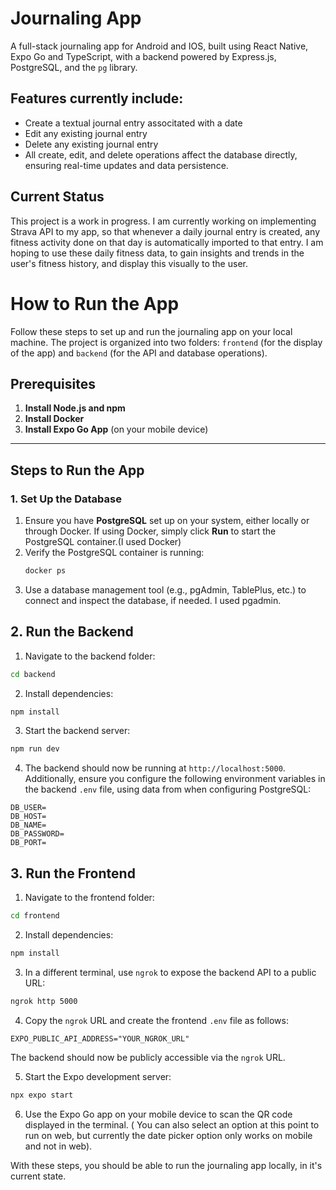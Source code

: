 # Journaling App

A full-stack journaling app for Android and IOS, built using React Native, Expo Go and TypeScript, with a backend powered by Express.js, PostgreSQL, and the `pg` library.

## Features currently include:
- Create a textual journal entry associtated with a date
- Edit any existing journal entry
- Delete any existing journal entry
- All create, edit, and delete operations affect the database directly, ensuring real-time updates and data persistence.

## Current Status
This project is a work in progress. I am currently working on implementing Strava API to my app, so that whenever a daily journal entry is created, any fitness activity done on that day is automatically imported to that entry. I am hoping to use these daily fitness data, to gain insights and trends in the user's fitness history, and display this visually to the user.

# **How to Run the App**

Follow these steps to set up and run the journaling app on your local machine. The project is organized into two folders: `frontend` (for the display of the app) and `backend` (for the API and database operations).

## **Prerequisites**
1. **Install Node.js and npm**  
2. **Install Docker**  
3. **Install Expo Go App** (on your mobile device)  

---

## **Steps to Run the App**

### 1. **Set Up the Database**
1. Ensure you have **PostgreSQL** set up on your system, either locally or through Docker. If using Docker, simply click **Run** to start the PostgreSQL container.(I used Docker)
2. Verify the PostgreSQL container is running:
   ```bash
   docker ps
   ```
3. Use a database management tool (e.g., pgAdmin, TablePlus, etc.) to connect and inspect the database, if needed. I used pgadmin.


## 2. Run the Backend
1. Navigate to the backend folder:
```bash
cd backend
```
2. Install dependencies:
```bash
npm install
```
3. Start the backend server:
```bash
npm run dev
```
4. The backend should now be running at `http://localhost:5000`. Additionally, ensure you configure the following environment variables in the backend `.env` file, using data from when configuring PostgreSQL:
```env
DB_USER=
DB_HOST=
DB_NAME=
DB_PASSWORD=
DB_PORT=
```

## 3. Run the Frontend
1. Navigate to the frontend folder:
```bash
cd frontend
```
2. Install dependencies:
```bash
npm install
```
3. In a different terminal, use `ngrok` to expose the backend API to a public URL:
```bash
ngrok http 5000
```
4. Copy the `ngrok` URL and create the frontend `.env` file as follows:
```env
EXPO_PUBLIC_API_ADDRESS="YOUR_NGROK_URL"
```
The backend should now be publicly accessible via the `ngrok` URL.

5. Start the Expo development server:
```bash
npx expo start
```
6. Use the Expo Go app on your mobile device to scan the QR code displayed in the terminal. ( You can also select an option at this point to run on web, but currently the date picker option only works on mobile and not in web).

With these steps, you should be able to run the journaling app locally, in it's current state.

